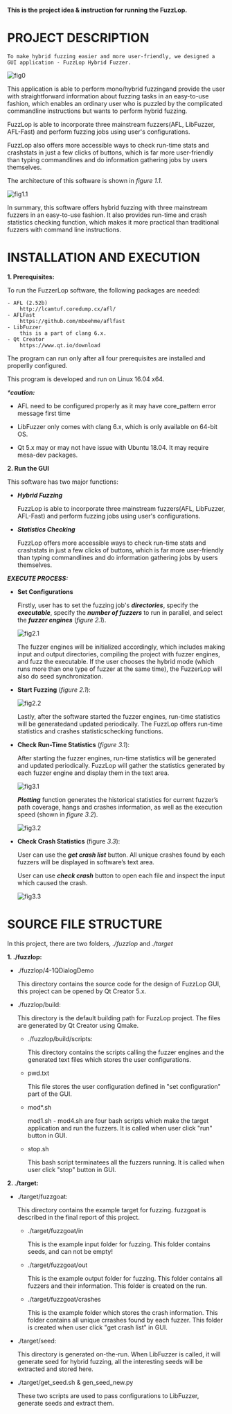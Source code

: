 **This is the project idea & instruction for running the FuzzLop.**

# **PROJECT DESCRIPTION**

	To make hybrid fuzzing easier and more user-friendly, we designed a GUI application - FuzzLop Hybrid Fuzzer.
	
![fig0](https://github.com/sanfrak/FuzzLop/blob/master/README_figs/fig0.png)

This application is able to perform mono/hybrid fuzzingand provide the user with straightforward information about fuzzing tasks in an easy-to-use fashion, which enables an ordinary user who is puzzled by the complicated commandline instructions but wants to perform hybrid fuzzing.
	
FuzzLop is able to incorporate three mainstream fuzzers(AFL, LibFuzzer, AFL-Fast) and perform fuzzing jobs using user's configurations.
	
FuzzLop also offers more accessible ways to check run-time stats and crashstats in just a few clicks of buttons, which is far more user-friendly than typing commandlines and do information gathering jobs by users themselves.

The architecture of this software is shown in *figure 1.1*.

![fig1.1](https://github.com/sanfrak/FuzzLop/blob/master/README_figs/fig1.1.png)

In summary, this software offers hybrid fuzzing with three mainstream fuzzers in an easy-to-use fashion. It also provides run-time and crash statistics checking function, which makes it more practical than traditional fuzzers with command line instructions. 


# **INSTALLATION AND EXECUTION**

**1. Prerequisites:**

To run the FuzzerLop software, the following packages are needed:

	- AFL (2.52b)
		http://lcamtuf.coredump.cx/afl/
	- AFLFast
		https://github.com/mboehme/aflfast
	- LibFuzzer
		this is a part of clang 6.x.
	- Qt Creator
		https://www.qt.io/download

The program can run only after all four prerequisites are installed and properlly configured.

This program is developed and run on Linux 16.04 x64.

_***caution:**_

- AFL need to be configured properly as it may have core_pattern error message first time

- LibFuzzer only comes with clang 6.x, which is only available on 64-bit OS.

- Qt 5.x may or may not have issue with Ubuntu 18.04. It may require mesa-dev packages.

**2. Run the GUI**

This software has two major functions:
	
- ***Hybrid Fuzzing***

	FuzzLop is able to incorporate three mainstream fuzzers(AFL, LibFuzzer, AFL-Fast) and perform fuzzing jobs using user's configurations.
	
- ***Statistics Checking***

	FuzzLop offers more accessible ways to check run-time stats and crashstats in just a few clicks of buttons, which is far more user-friendly than typing commandlines and do information gathering jobs by users themselves.


***EXECUTE PROCESS:***
	
- **Set Configurations**

	Firstly, user has to set the fuzzing job's ***directories***, specify the ***executable***, specify the ***number of fuzzers*** to run in parallel, and select the ***fuzzer engines*** (*figure 2.1*).
	
	![fig2.1](https://github.com/sanfrak/FuzzLop/blob/master/README_figs/fig2.1.png)
	
	The fuzzer engines will be initialized accordingly, which includes making input and output directories, compiling the project with fuzzer engines, and fuzz the executable. If the user chooses the hybrid mode (which runs more than one type of fuzzer at the same time), the FuzzerLop will also do seed synchronization.

- **Start Fuzzing** (*figure 2.1*):

	![fig2.2](https://github.com/sanfrak/FuzzLop/blob/master/README_figs/fig2.2.png)

	Lastly, after the software started the fuzzer engines, run-time statistics will be generatedand updated periodically. The FuzzLop offers run-time statistics and crashes statisticschecking functions.

- **Check Run-Time Statistics** (*figure 3.1*):
	
	After starting the fuzzer engines, run-time statistics will be generated and updated periodically. FuzzLop will gather the statistics generated by each fuzzer engine and display them in the text area. 

	![fig3.1](https://github.com/sanfrak/FuzzLop/blob/master/README_figs/fig3.1.png)
	
	***Plotting*** function generates the historical statistics for current fuzzer’s path coverage, hangs and crashes information, as well as the execution speed (shown in *figure 3.2*).
	
	![fig3.2](https://github.com/sanfrak/FuzzLop/blob/master/README_figs/fig3.2.png)
	

- **Check Crash Statistics** (figure *3.3*):

	User can use the ***get crash list*** button. All unique crashes found by each fuzzers will be displayed in software’s text area.

	User can use ***check crash*** button to open each file and inspect the input which caused the crash.
	
	![fig3.3](https://github.com/sanfrak/FuzzLop/blob/master/README_figs/fig3.3.png)
	

# **SOURCE FILE STRUCTURE**

In this project, there are two folders, *./fuzzlop* and *./target*

**1. ./fuzzlop:**

- ./fuzzlop/4-1QDialogDemo

	This directory contains the source code for the design of FuzzLop GUI, this project can be opened by Qt Creator 5.x.

- ./fuzzlop/build:

	This directory is the default building path for FuzzLop project. The files are generated by Qt Creator using Qmake.

	- ./fuzzlop/build/scripts:
	
		This directory contains the scripts calling the fuzzer engines and the generated text files which stores the user configurations.
	
	- pwd.txt
		
		This file stores the user configuration defined in "set configuration" part of the GUI.
			
	- mod*.sh
		
		mod1.sh - mod4.sh are four bash scripts which make the target application and run the fuzzers. It is called when user click "run" button in GUI.
			
	- stop.sh
		
		This bash script terminatees all the fuzzers running. It is called when user click "stop" button in GUI.


**2. ./target:**

- ./target/fuzzgoat:
	
	This directory contains the example target for fuzzing. fuzzgoat is described in the final report of this project.

	- ./target/fuzzgoat/in

		This is the example input folder for fuzzing. This folder contains seeds, and can not be empty!

	- ./target/fuzzgoat/out

		This is the example output folder for fuzzing. This folder contains all fuzzers and their information. This folder is created on the run.

	- ./target/fuzzgoat/crashes

		This is the example folder which stores the crash information. This folder contains all unique crrashes found by each fuzzer. This folder is created when user click "get crash list" in GUI.
		

- ./target/seed:

	This directory is generated on-the-run. When LibFuzzer is called, it will generate seed for hybrid fuzzing, all the interesting seeds will be extracted and stored here.


- ./target/get_seed.sh & gen_seed_new.py

	These two scripts are used to pass configurations to LibFuzzer, generate seeds and extract them.
